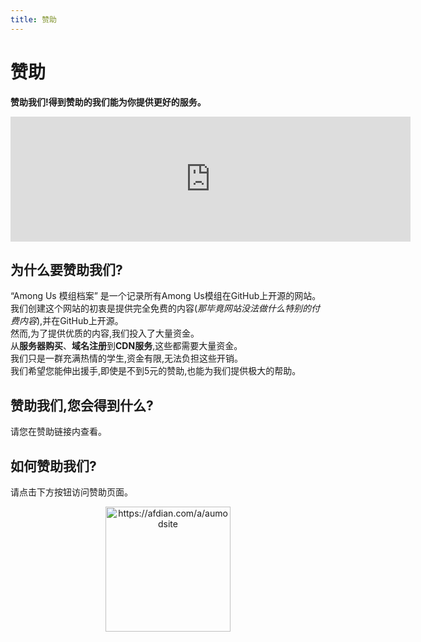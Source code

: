 ```yaml
---
title: 赞助
---
```

# 赞助
**赞助我们!得到赞助的我们能为你提供更好的服务。**

<iframe src="https://afdian.com/leaflet?slug=aumodsite" width="640" scrolling="no" height="200" frameborder="0"></iframe>

## 为什么要赞助我们?
“Among Us 模组档案” 是一个记录所有Among Us模组在GitHub上开源的网站。<br>
我们创建这个网站的初衷是提供完全免费的内容(*那毕竟网站没法做什么特别的付费内容*),并在GitHub上开源。<br>
然而,为了提供优质的内容,我们投入了大量资金。<br>
从**服务器购买**、**域名注册**到**CDN服务**,这些都需要大量资金。<br>
我们只是一群充满热情的学生,资金有限,无法负担这些开销。<br>
我们希望您能伸出援手,即使是不到5元的赞助,也能为我们提供极大的帮助。
## 赞助我们,您会得到什么?
请您在赞助链接内查看。
## 如何赞助我们?
请点击下方按钮访问赞助页面。

<div align="center">
<a href="https://afdian.com/a/aumodsite" target="_blank"><img width="200" src="https://pic1.afdiancdn.com/static/img/welcome/button-sponsorme.png" alt="https://afdian.com/a/aumodsite"></a>
</div>